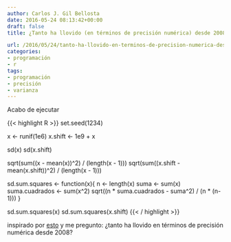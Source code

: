 ```yaml
---
author: Carlos J. Gil Bellosta
date: 2016-05-24 08:13:42+00:00
draft: false
title: ¿Tanto ha llovido (en términos de precisión numérica) desde 2008?

url: /2016/05/24/tanto-ha-llovido-en-terminos-de-precision-numerica-desde-2008/
categories:
- programación
- r
tags:
- programación
- precisión
- varianza
---
```


Acabo de ejecutar

{{< highlight R >}}
set.seed(1234)

x <- runif(1e6)
x.shift <- 1e9 + x

sd(x)
sd(x.shift)

sqrt(sum((x - mean(x))^2) / (length(x - 1)))
sqrt(sum((x.shift - mean(x.shift))^2) / (length(x - 1)))

sd.sum.squares <- function(x){
  n <- length(x)
  suma <- sum(x)
  suma.cuadrados <- sum(x^2)
  sqrt((n * suma.cuadrados - suma^2) / (n * (n-1)))
}

sd.sum.squares(x)
sd.sum.squares(x.shift)
{{< / highlight >}}

inspirado por [esto](http://www.johndcook.com/blog/2008/09/26/comparing-three-methods-of-computing-standard-deviation/) y me pregunto: ¿tanto ha llovido en términos de precisión numérica desde 2008?
